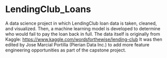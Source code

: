 # LendingClub_Loans
A data science project in which LendingClub loan data is taken, cleaned, and visualized. Then, a machine learning model is developed to determine who would fail to pay the loan back in full.  The data itself is originally from Kaggle: https://www.kaggle.com/wordsforthewise/lending-club  It was then edited by Jose Marcial Portilla (Pierian Data Inc.) to add more feature engineering opportunities as part of the capstone project.
